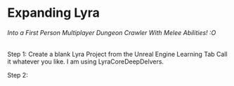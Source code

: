 # Expanding Lyra 
###### Into a First Person Multiplayer Dungeon Crawler With Melee Abilities! :O 

Step 1: Create a blank Lyra Project from the Unreal Engine Learning Tab
Call it whatever you like. I am using LyraCoreDeepDelvers.

Step 2:

